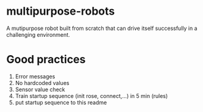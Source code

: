 # multipurpose-robots
A mutipurpose robot built from scratch that can drive itself successfully in a challenging environment.

# Good practices
1. Error messages
1. No hardcoded values
1. Sensor value check 
1. Train startup sequence (init rose, connect,…) in 5 min (rules)
1. put startup sequence to this readme